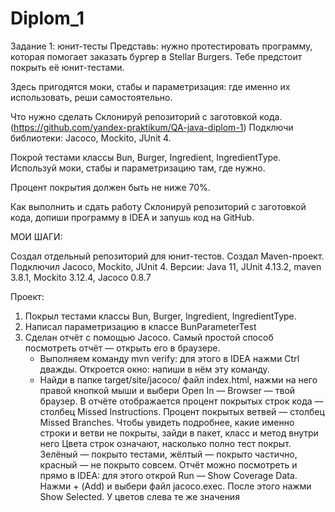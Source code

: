 # Diplom_1


Задание 1: юнит-тесты
Представь: нужно протестировать программу, которая помогает заказать бургер в Stellar Burgers. 
Тебе предстоит покрыть её юнит-тестами.

Здесь пригодятся моки, стабы и параметризация: где именно их использовать, реши самостоятельно.

Что нужно сделать
Склонируй репозиторий с заготовкой кода. (https://github.com/yandex-praktikum/QA-java-diplom-1)
Подключи библиотеки: Jacoco, Mockito, JUnit 4.

Покрой тестами классы Bun, Burger, Ingredient, IngredientType. 
Используй моки, стабы и параметризацию там, где нужно.

Процент покрытия должен быть не ниже 70%.

Как выполнить и сдать работу
Склонируй репозиторий с заготовкой кода, допиши программу в IDEA и запушь код на GitHub.



МОИ ШАГИ:

Создал отдельный репозиторий для юнит-тестов.
Создал Maven-проект.
Подключил Jacoco, Mockito, JUnit 4.
Версии:
Java 11, JUnit 4.13.2, maven 3.8.1, Mockito 3.12.4, Jacoco 0.8.7

Проект:
1. Покрыл тестами классы Bun, Burger, Ingredient, IngredientType. 
2. Написал параметризацию в классе BunParameterTest
3. Сделан отчёт с помощью Jacoco.
   Самый простой способ посмотреть отчёт — открыть его в браузере. 
   - Выполняем команду mvn verify: для этого в IDEA нажми Ctrl дважды. Откроется окно: напиши в нём эту команду.
   - Найди в папке target/site/jacoco/ файл index.html, нажми на него правой кнопкой мыши и выбери Open In — Browser — твой браузер.
   В отчёте отображается процент покрытых строк кода — столбец Missed Instructions.
   Процент покрытых ветвей — столбец Missed Branches.
   Чтобы увидеть подробнее, какие именно строки и ветви не покрыты, зайди в пакет, класс и метод внутри него
   Цвета строк означают, насколько полно тест покрыт. Зелёный — покрыто тестами, жёлтый — покрыто частично, красный — не покрыто совсем.
   Отчёт можно посмотреть и прямо в IDEA: для этого открой Run — Show Coverage Data. Нажми + (Add) и выбери файл jacoco.exec.
   После этого нажми Show Selected. У цветов слева те же значения